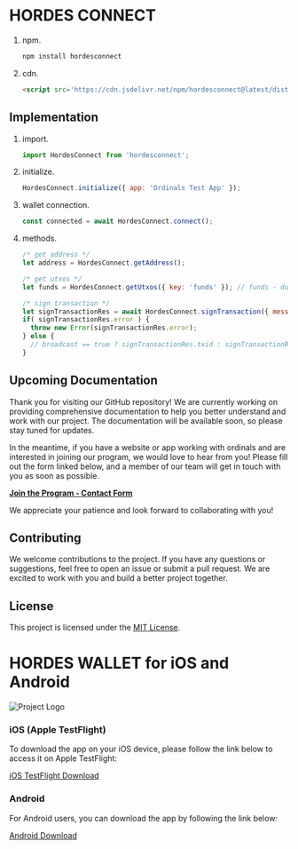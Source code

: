 # HORDES CONNECT

1. npm.
    ```javascript
    npm install hordesconnect
    ```

2. cdn.
    ```html
    <script src='https://cdn.jsdelivr.net/npm/hordesconnect@latest/dist/bundle.min.js'></script>
    ```

## Implementation
1. import.
    ```javascript
    import HordesConnect from 'hordesconnect';
    ```
    
2. initialize.
    ```javascript
    HordesConnect.initialize({ app: 'Ordinals Test App' });
    ```

3. wallet connection.
    ```javascript
    const connected = await HordesConnect.connect();
    ```

4. methods.
    ```javascript
    /* get address */
    let address = HordesConnect.getAddress();
    
    /* get utxos */
    let funds = HordesConnect.getUtxos({ key: 'funds' }); // funds - dummies
    
    /* sign transaction */
    let signTransactionRes = await HordesConnect.signTransaction({ message: 'Sign Transaction', base64Psbt: base64Psbt, broadcast: false });
    if( signTransactionRes.error ) {
      throw new Error(signTransactionRes.error);
    } else {
      // broadcast == true ? signTransactionRes.txid : signTransactionRes.signedPsbt
    }
    ```
    
## Upcoming Documentation

Thank you for visiting our GitHub repository! We are currently working on providing comprehensive documentation to help you better understand and work with our project. The documentation will be available soon, so please stay tuned for updates.

In the meantime, if you have a website or app working with ordinals and are interested in joining our program, we would love to hear from you! Please fill out the form linked below, and a member of our team will get in touch with you as soon as possible.

[**Join the Program - Contact Form**](<https://forms.gle/GNAPX19U9PJuKCRJ8>)

We appreciate your patience and look forward to collaborating with you!

## Contributing

We welcome contributions to the project. If you have any questions or suggestions, feel free to open an issue or submit a pull request. We are excited to work with you and build a better project together.

## License

This project is licensed under the [MIT License](LICENSE).

# HORDES WALLET for iOS and Android

![Project Logo](https://link-to-your-logo-image.com/logo.png)


### iOS (Apple TestFlight)

To download the app on your iOS device, please follow the link below to access it on Apple TestFlight:

[iOS TestFlight Download](<[link iOS](https://testflight.apple.com/join/YSPV8MQn)>)

### Android 

For Android users, you can download the app by following the link below:

[Android Download](<link Android>)
